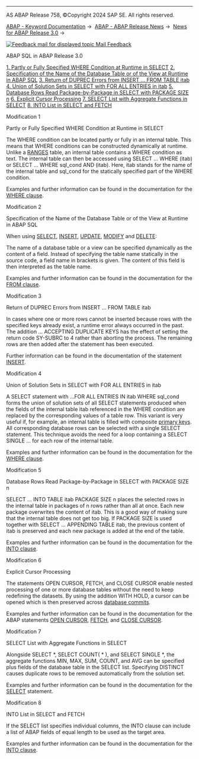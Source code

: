   

* * *

AS ABAP Release 758, ©Copyright 2024 SAP SE. All rights reserved.

[ABAP - Keyword Documentation](https://help.sap.com/doc/abapdocu_latest_index_htm/latest/en-US/abenabap.htm) →  [ABAP - ABAP Release News](https://help.sap.com/doc/abapdocu_latest_index_htm/latest/en-US/abennews.htm) →  [News for ABAP Release 3.0](https://help.sap.com/doc/abapdocu_latest_index_htm/latest/en-US/abennews-30.htm) → 

 [![](Mail.gif?object=Mail.gif "Feedback mail for displayed topic") Mail Feedback](mailto:f1_help@sap.com?subject=Feedback%20on%20ABAP%20Documentation&body=Document:%20ABAP%20SQL%20in%20ABAP%20Release%203.0%2C%20ABENNEWS-30-ABAP_SQL%2C%20758%0D%0A%0D%0AError:%0D%0A%0D%0A%0D%0A%0D%0ASuggestion%20for%20improvement:)

ABAP SQL in ABAP Release 3.0

[1\. Partly or Fully Specified WHERE Condition at Runtime in SELECT](#!ABAP_MODIFICATION_1@1@)
[2\. Specification of the Name of the Database Table or of the View at Runtime in ABAP SQL](#!ABAP_MODIFICATION_2@2@)
[3\. Return of DUPREC Errors from INSERT ... FROM TABLE itab](#!ABAP_MODIFICATION_3@3@)
[4\. Union of Solution Sets in SELECT with FOR ALL ENTRIES in itab](#!ABAP_MODIFICATION_4@4@)
[5\. Database Rows Read Package-by-Package in SELECT with PACKAGE SIZE n](#!ABAP_MODIFICATION_5@5@)
[6\. Explicit Cursor Processing](#!ABAP_MODIFICATION_6@6@)
[7\. SELECT List with Aggregate Functions in SELECT](#!ABAP_MODIFICATION_7@7@)
[8\. INTO List in SELECT and FETCH](#!ABAP_MODIFICATION_8@8@)

Modification 1   

Partly or Fully Specified WHERE Condition at Runtime in SELECT

The WHERE condition can be located partly or fully in an internal table. This means that WHERE conditions can be constructed dynamically at runtime. Unlike a [RANGES](https://help.sap.com/doc/abapdocu_latest_index_htm/latest/en-US/abapranges.htm) table, an internal table contains a WHERE condition as text. The internal table can then be accessed using SELECT ... WHERE (itab) or SELECT ... WHERE sql\_cond AND (itab). Here, itab stands for the name of the internal table and sql\_cond for the statically specified part of the WHERE condition.

Examples and further information can be found in the documentation for the [WHERE clause](https://help.sap.com/doc/abapdocu_latest_index_htm/latest/en-US/abapwhere.htm).

Modification 2   

Specification of the Name of the Database Table or of the View at Runtime in ABAP SQL

When using [SELECT](https://help.sap.com/doc/abapdocu_latest_index_htm/latest/en-US/abapselect.htm), [INSERT](https://help.sap.com/doc/abapdocu_latest_index_htm/latest/en-US/abapinsert_dbtab.htm), [UPDATE](https://help.sap.com/doc/abapdocu_latest_index_htm/latest/en-US/abapupdate.htm), [MODIFY](https://help.sap.com/doc/abapdocu_latest_index_htm/latest/en-US/abapmodify_dbtab.htm) and [DELETE](https://help.sap.com/doc/abapdocu_latest_index_htm/latest/en-US/abapdelete_dbtab.htm):

The name of a database table or a view can be specified dynamically as the content of a field. Instead of specifying the table name statically in the source code, a field name in brackets is given. The content of this field is then interpreted as the table name.

Examples and further information can be found in the documentation for the [FROM clause](https://help.sap.com/doc/abapdocu_latest_index_htm/latest/en-US/abapfrom_clause.htm).

Modification 3   

Return of DUPREC Errors from INSERT ... FROM TABLE itab

In cases where one or more rows cannot be inserted because rows with the specified keys already exist, a runtime error always occurred in the past. The addition ... ACCEPTING DUPLICATE KEYS has the effect of setting the return code SY-SUBRC to 4 rather than aborting the process. The remaining rows are then added after the statement has been executed.

Further information can be found in the documentation of the statement [INSERT](https://help.sap.com/doc/abapdocu_latest_index_htm/latest/en-US/abapinsert_dbtab.htm).

Modification 4   

Union of Solution Sets in SELECT with FOR ALL ENTRIES in itab

A SELECT statement with ...FOR ALL ENTRIES IN itab WHERE sql\_cond forms the union of solution sets of all SELECT statements produced when the fields of the internal table itab referenced in the WHERE condition are replaced by the corresponding values of a table row. This variant is very useful if, for example, an internal table is filled with composite [primary keys](https://help.sap.com/doc/abapdocu_latest_index_htm/latest/en-US/abenprimary_key_glosry.htm "Glossary Entry"). All corresponding database rows can be selected with a single SELECT statement. This technique avoids the need for a loop containing a SELECT SINGLE ... for each row of the internal table.

Examples and further information can be found in the documentation for the [WHERE clause](https://help.sap.com/doc/abapdocu_latest_index_htm/latest/en-US/abapwhere.htm).

Modification 5   

Database Rows Read Package-by-Package in SELECT with PACKAGE SIZE n

SELECT ... INTO TABLE itab PACKAGE SIZE n places the selected rows in the internal table in packages of n rows rather than all at once. Each new package overwrites the content of itab. This is a good way of making sure that the internal table does not get too big. If PACKAGE SIZE is used together with SELECT ... APPENDING TABLE itab, the previous content of itab is preserved and each new package is added at the end of the table.

Examples and further information can be found in the documentation for the [INTO clause](https://help.sap.com/doc/abapdocu_latest_index_htm/latest/en-US/abapinto_clause.htm).

Modification 6   

Explicit Cursor Processing

The statements OPEN CURSOR, FETCH, and CLOSE CURSOR enable nested processing of one or more database tables without the need to keep redefining the datasets. By using the addition WITH HOLD, a cursor can be opened which is then preserved across [database commits](https://help.sap.com/doc/abapdocu_latest_index_htm/latest/en-US/abendatabase_commit_glosry.htm "Glossary Entry").

Examples and further information can be found in the documentation for the ABAP statements [OPEN CURSOR](https://help.sap.com/doc/abapdocu_latest_index_htm/latest/en-US/abapopen_cursor.htm), [FETCH](https://help.sap.com/doc/abapdocu_latest_index_htm/latest/en-US/abapfetch.htm), and [CLOSE CURSOR](https://help.sap.com/doc/abapdocu_latest_index_htm/latest/en-US/abapclose_cursor.htm).

Modification 7   

SELECT List with Aggregate Functions in SELECT

Alongside SELECT \*, SELECT COUNT( \* ), and SELECT SINGLE \*, the aggregate functions MIN, MAX, SUM, COUNT, and AVG can be specified plus fields of the database table in the SELECT list. Specifying DISTINCT causes duplicate rows to be removed automatically from the solution set.

Examples and further information can be found in the documentation for the [SELECT](https://help.sap.com/doc/abapdocu_latest_index_htm/latest/en-US/abapselect.htm) statement.

Modification 8   

INTO List in SELECT and FETCH

If the SELECT list specifies individual columns, the INTO clause can include a list of ABAP fields of equal length to be used as the target area.

Examples and further information can be found in the documentation for the [INTO clause](https://help.sap.com/doc/abapdocu_latest_index_htm/latest/en-US/abapinto_clause.htm).